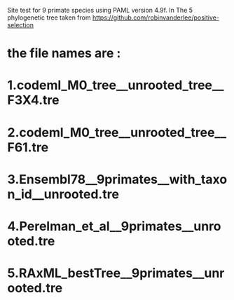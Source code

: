 Site test for 9 primate species using PAML version 4.9f. In The 5 phylogenetic tree taken from  https://github.com/robinvanderlee/positive-selection
# the file names are :
# 1.codeml_M0_tree__unrooted_tree__F3X4.tre
# 2.codeml_M0_tree__unrooted_tree__F61.tre
# 3.Ensembl78__9primates__with_taxon_id__unrooted.tre
# 4.Perelman_et_al__9primates__unrooted.tre
# 5.RAxML_bestTree__9primates__unrooted.tre
